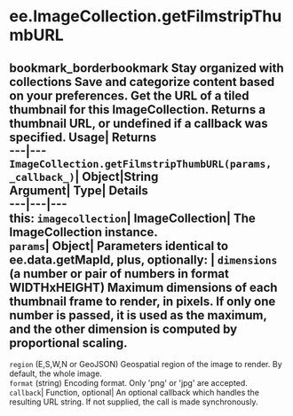  
#  ee.ImageCollection.getFilmstripThumbURL 
bookmark_borderbookmark Stay organized with collections  Save and categorize content based on your preferences. 
Get the URL of a tiled thumbnail for this ImageCollection. 
Returns a thumbnail URL, or undefined if a callback was specified.
Usage| Returns  
---|---  
`ImageCollection.getFilmstripThumbURL(params,  _callback_)`| Object|String  
Argument| Type| Details  
---|---|---  
this: `imagecollection`| ImageCollection| The ImageCollection instance.  
`params`| Object| Parameters identical to ee.data.getMapId, plus, optionally:  | ` dimensions ` (a number or pair of numbers in format WIDTHxHEIGHT) Maximum dimensions of each thumbnail frame to render, in pixels. If only one number is passed, it is used as the maximum, and the other dimension is computed by proportional scaling.  
---  
` region ` (E,S,W,N or GeoJSON) Geospatial region of the image to render. By default, the whole image.  
` format ` (string) Encoding format. Only 'png' or 'jpg' are accepted.  
`callback`| Function, optional| An optional callback which handles the resulting URL string. If not supplied, the call is made synchronously.  

